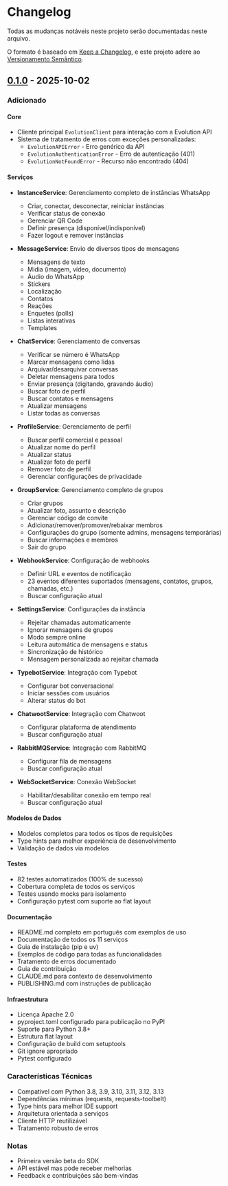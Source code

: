 # Changelog

Todas as mudanças notáveis neste projeto serão documentadas neste arquivo.

O formato é baseado em [Keep a Changelog](https://keepachangelog.com/pt-BR/1.0.0/),
e este projeto adere ao [Versionamento Semântico](https://semver.org/lang/pt-BR/spec/v2.0.0.html).

## [0.1.0] - 2025-10-02

### Adicionado

#### Core
- Cliente principal `EvolutionClient` para interação com a Evolution API
- Sistema de tratamento de erros com exceções personalizadas:
  - `EvolutionAPIError` - Erro genérico da API
  - `EvolutionAuthenticationError` - Erro de autenticação (401)
  - `EvolutionNotFoundError` - Recurso não encontrado (404)

#### Serviços
- **InstanceService**: Gerenciamento completo de instâncias WhatsApp
  - Criar, conectar, desconectar, reiniciar instâncias
  - Verificar status de conexão
  - Gerenciar QR Code
  - Definir presença (disponível/indisponível)
  - Fazer logout e remover instâncias

- **MessageService**: Envio de diversos tipos de mensagens
  - Mensagens de texto
  - Mídia (imagem, vídeo, documento)
  - Áudio do WhatsApp
  - Stickers
  - Localização
  - Contatos
  - Reações
  - Enquetes (polls)
  - Listas interativas
  - Templates

- **ChatService**: Gerenciamento de conversas
  - Verificar se número é WhatsApp
  - Marcar mensagens como lidas
  - Arquivar/desarquivar conversas
  - Deletar mensagens para todos
  - Enviar presença (digitando, gravando áudio)
  - Buscar foto de perfil
  - Buscar contatos e mensagens
  - Atualizar mensagens
  - Listar todas as conversas

- **ProfileService**: Gerenciamento de perfil
  - Buscar perfil comercial e pessoal
  - Atualizar nome do perfil
  - Atualizar status
  - Atualizar foto de perfil
  - Remover foto de perfil
  - Gerenciar configurações de privacidade

- **GroupService**: Gerenciamento completo de grupos
  - Criar grupos
  - Atualizar foto, assunto e descrição
  - Gerenciar código de convite
  - Adicionar/remover/promover/rebaixar membros
  - Configurações do grupo (somente admins, mensagens temporárias)
  - Buscar informações e membros
  - Sair do grupo

- **WebhookService**: Configuração de webhooks
  - Definir URL e eventos de notificação
  - 23 eventos diferentes suportados (mensagens, contatos, grupos, chamadas, etc.)
  - Buscar configuração atual

- **SettingsService**: Configurações da instância
  - Rejeitar chamadas automaticamente
  - Ignorar mensagens de grupos
  - Modo sempre online
  - Leitura automática de mensagens e status
  - Sincronização de histórico
  - Mensagem personalizada ao rejeitar chamada

- **TypebotService**: Integração com Typebot
  - Configurar bot conversacional
  - Iniciar sessões com usuários
  - Alterar status do bot

- **ChatwootService**: Integração com Chatwoot
  - Configurar plataforma de atendimento
  - Buscar configuração atual

- **RabbitMQService**: Integração com RabbitMQ
  - Configurar fila de mensagens
  - Buscar configuração atual

- **WebSocketService**: Conexão WebSocket
  - Habilitar/desabilitar conexão em tempo real
  - Buscar configuração atual

#### Modelos de Dados
- Modelos completos para todos os tipos de requisições
- Type hints para melhor experiência de desenvolvimento
- Validação de dados via modelos

#### Testes
- 82 testes automatizados (100% de sucesso)
- Cobertura completa de todos os serviços
- Testes usando mocks para isolamento
- Configuração pytest com suporte ao flat layout

#### Documentação
- README.md completo em português com exemplos de uso
- Documentação de todos os 11 serviços
- Guia de instalação (pip e uv)
- Exemplos de código para todas as funcionalidades
- Tratamento de erros documentado
- Guia de contribuição
- CLAUDE.md para contexto de desenvolvimento
- PUBLISHING.md com instruções de publicação

#### Infraestrutura
- Licença Apache 2.0
- pyproject.toml configurado para publicação no PyPI
- Suporte para Python 3.8+
- Estrutura flat layout
- Configuração de build com setuptools
- Git ignore apropriado
- Pytest configurado

### Características Técnicas
- Compatível com Python 3.8, 3.9, 3.10, 3.11, 3.12, 3.13
- Dependências mínimas (requests, requests-toolbelt)
- Type hints para melhor IDE support
- Arquitetura orientada a serviços
- Cliente HTTP reutilizável
- Tratamento robusto de erros

### Notas
- Primeira versão beta do SDK
- API estável mas pode receber melhorias
- Feedback e contribuições são bem-vindas

[0.1.0]: https://github.com/juniorcarvalho/evolution-api-sdk/releases/tag/v0.1.0
